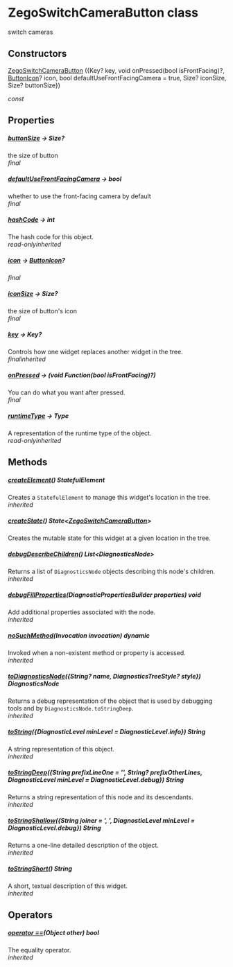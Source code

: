 


# ZegoSwitchCameraButton class









<p>switch cameras</p>




## Constructors

[ZegoSwitchCameraButton](../zego_uikit_prebuilt_live_audio_room/ZegoSwitchCameraButton/ZegoSwitchCameraButton.md) ({Key? key, void onPressed(bool isFrontFacing)?, [ButtonIcon](../zego_uikit_prebuilt_live_audio_room/ButtonIcon-class.md)? icon, bool defaultUseFrontFacingCamera = true, Size? iconSize, Size? buttonSize})

  _const_ 


## Properties

##### [buttonSize](../zego_uikit_prebuilt_live_audio_room/ZegoSwitchCameraButton/buttonSize.md) &#8594; Size?



the size of button  
_<span class="feature">final</span>_



##### [defaultUseFrontFacingCamera](../zego_uikit_prebuilt_live_audio_room/ZegoSwitchCameraButton/defaultUseFrontFacingCamera.md) &#8594; bool



whether to use the front-facing camera by default  
_<span class="feature">final</span>_



##### [hashCode](../zego_uikit_prebuilt_live_audio_room/ZegoSwitchCameraButton/hashCode.md) &#8594; int



The hash code for this object.  
_<span class="feature">read-only</span><span class="feature">inherited</span>_



##### [icon](../zego_uikit_prebuilt_live_audio_room/ZegoSwitchCameraButton/icon.md) &#8594; [ButtonIcon](../zego_uikit_prebuilt_live_audio_room/ButtonIcon-class.md)?



  
_<span class="feature">final</span>_



##### [iconSize](../zego_uikit_prebuilt_live_audio_room/ZegoSwitchCameraButton/iconSize.md) &#8594; Size?



the size of button's icon  
_<span class="feature">final</span>_



##### [key](../zego_uikit_prebuilt_live_audio_room/ZegoSwitchCameraButton/key.md) &#8594; Key?



Controls how one widget replaces another widget in the tree.  
_<span class="feature">final</span><span class="feature">inherited</span>_



##### [onPressed](../zego_uikit_prebuilt_live_audio_room/ZegoSwitchCameraButton/onPressed.md) &#8594; (void Function(bool isFrontFacing)?)



You can do what you want after pressed.  
_<span class="feature">final</span>_



##### [runtimeType](../zego_uikit_prebuilt_live_audio_room/ZegoSwitchCameraButton/runtimeType.md) &#8594; Type



A representation of the runtime type of the object.  
_<span class="feature">read-only</span><span class="feature">inherited</span>_





## Methods

##### [createElement](../zego_uikit_prebuilt_live_audio_room/ZegoSwitchCameraButton/createElement.md)() StatefulElement



Creates a <code>StatefulElement</code> to manage this widget's location in the tree.  
_<span class="feature">inherited</span>_



##### [createState](../zego_uikit_prebuilt_live_audio_room/ZegoSwitchCameraButton/createState.md)() State&lt;[ZegoSwitchCameraButton](../zego_uikit_prebuilt_live_audio_room/ZegoSwitchCameraButton-class.md)>



Creates the mutable state for this widget at a given location in the tree.  




##### [debugDescribeChildren](../zego_uikit_prebuilt_live_audio_room/ZegoSwitchCameraButton/debugDescribeChildren.md)() List&lt;DiagnosticsNode>



Returns a list of <code>DiagnosticsNode</code> objects describing this node's
children.  
_<span class="feature">inherited</span>_



##### [debugFillProperties](../zego_uikit_prebuilt_live_audio_room/ZegoSwitchCameraButton/debugFillProperties.md)(DiagnosticPropertiesBuilder properties) void



Add additional properties associated with the node.  
_<span class="feature">inherited</span>_



##### [noSuchMethod](../zego_uikit_prebuilt_live_audio_room/ZegoSwitchCameraButton/noSuchMethod.md)(Invocation invocation) dynamic



Invoked when a non-existent method or property is accessed.  
_<span class="feature">inherited</span>_



##### [toDiagnosticsNode](../zego_uikit_prebuilt_live_audio_room/ZegoSwitchCameraButton/toDiagnosticsNode.md)({String? name, DiagnosticsTreeStyle? style}) DiagnosticsNode



Returns a debug representation of the object that is used by debugging
tools and by <code>DiagnosticsNode.toStringDeep</code>.  
_<span class="feature">inherited</span>_



##### [toString](../zego_uikit_prebuilt_live_audio_room/ZegoSwitchCameraButton/toString.md)({DiagnosticLevel minLevel = DiagnosticLevel.info}) String



A string representation of this object.  
_<span class="feature">inherited</span>_



##### [toStringDeep](../zego_uikit_prebuilt_live_audio_room/ZegoSwitchCameraButton/toStringDeep.md)({String prefixLineOne = '', String? prefixOtherLines, DiagnosticLevel minLevel = DiagnosticLevel.debug}) String



Returns a string representation of this node and its descendants.  
_<span class="feature">inherited</span>_



##### [toStringShallow](../zego_uikit_prebuilt_live_audio_room/ZegoSwitchCameraButton/toStringShallow.md)({String joiner = ', ', DiagnosticLevel minLevel = DiagnosticLevel.debug}) String



Returns a one-line detailed description of the object.  
_<span class="feature">inherited</span>_



##### [toStringShort](../zego_uikit_prebuilt_live_audio_room/ZegoSwitchCameraButton/toStringShort.md)() String



A short, textual description of this widget.  
_<span class="feature">inherited</span>_





## Operators

##### [operator ==](../zego_uikit_prebuilt_live_audio_room/ZegoSwitchCameraButton/operator_equals.md)(Object other) bool



The equality operator.  
_<span class="feature">inherited</span>_















